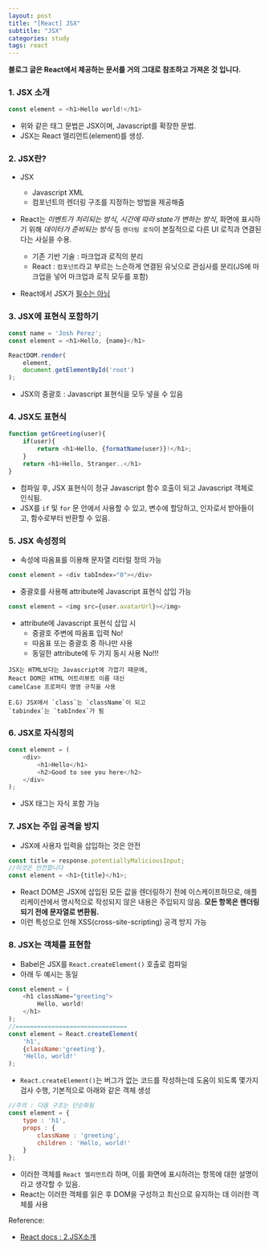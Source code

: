 ```yaml
---
layout: post
title: "[React] JSX"
subtitle: "JSX"
categories: study
tags: react
---
```



**블로그 글은 React에서 제공하는 문서를 거의 그대로 참조하고 가져온 것 입니다.**   

### 1. JSX 소개
```javascript
const element = <h1>Hello world!</h1>
```
 - 위와 같은 태그 문법은 JSX이며, Javascript를 확장한 문법.  
 - JSX는 React 엘리먼트(element)를 생성. 

### 2. JSX란?
 - JSX   
	- Javascript XML  
	- 컴포넌트의 렌더링 구조를 지정하는 방법을 제공해줌

 - React는 _이벤트가 처리되는 방식_,  _시간에 따라 state가 변하는 방식_, 화면에 표시하기 위해 _데이터가 준비되는 방식_ 등 `렌더링 로직`이 본질적으로 다른 UI 로직과 연결된다는 사실을 수용.  
 	- 기존 기반 기술 : 마크업과 로직의 분리  
 	- React : `컴포넌트`라고 부르는 느슨하게 연결된 유닛으로 관심사를 분리(JS에 마크업을 넣어 마크업과 로직 모두를 포함)  
 - React에서 JSX가 <u>필수는 아님</u>

### 3. JSX에 표현식 포함하기 
```javascript
const name = 'Josh Perez';
const element = <h1>Hello, {name}</h1>

ReactDOM.render(
	element,
	document.getElementById('root')
);
```

 - JSX의 중괄호 : Javascript 표현식을 모두 넣을 수 있음  

### 4. JSX도 표현식
```javascript
function getGreeting(user){
	if(user){
		return <h1>Hello, {formatName(user)}!</h1>;
	}
	return <h1>Hello, Stranger..</h1>
}
```
 - 컴파일 후, JSX 표현식이 정규 Javascript 함수 호출이 되고 Javascript 객체로 인식됨.  
 - JSX를 `if` 및 `for` 문 안에서 사용할 수 있고, 변수에 할당하고, 인자로서 받아들이고, 함수로부터 반환할 수 있음.
 
### 5. JSX 속성정의
 - 속성에 따옴표를 이용해 문자열 리터럴 정의 가능  
```javascript
const element = <div tabIndex="0"></div>
```
 - 중괄호를 사용해 attribute에 Javascript 표현식 삽입 가능  
```javascript
const element = <img src={user.avatarUrl}></img>
```
 - attribute에 Javascript 표현식 삽입 시
	- 중괄호 주변에 따옴표 입력 No!
	- 따옴표 또는 중괄호 중 하나만 사용
	- 동일한 attribute에 두 가지 동시 사용 No!!!
```
JSX는 HTML보다는 Javascript에 가깝기 때문에,
React DOM은 HTML 어트리뷰트 이름 대신
camelCase 프로퍼티 명명 규칙을 사용

E.G) JSX에서 `class`는 `className`이 되고
`tabindex`는 `tabIndex`가 됨
```

### 6. JSX로 자식정의
```javascript
const element = (
	<div>
		<h1>Hello</h1>
		<h2>Good to see you here</h2>
	</div>
);
```
 - JSX 태그는 자식 포함 가능

### 7. JSX는 주입 공격을 방지
 - JSX에 사용자 입력을 삽입하는 것은 안전
 ```javascript
 const title = response.potentiallyMaliciousInput;
 //이것은 안전합니다
 const element = <h1>{title}</h1>;
 ```

 - React DOM은 JSX에 삽입된 모든 값을 렌더링하기 전에 이스케이프하므로, 애플리케이션에서 명시적으로 작성되지 않은 내용은 주입되지 않음. **모든 항목은 렌더링 되기 전에 문자열로 변환됨.**   
 - 이런 특성으로 인해 XSS(cross-site-scripting) 공격 방지 가능

 ### 8. JSX는 객체를 표현함
  - Babel은 JSX를 `React.createElement()` 호출로 컴파일
  - 아래 두 예시는 동일  

  ```javascript
  const element = (
	  <h1 className="greeting">
		  Hello, world!
	  </h1>
  );
  //===============================
  const element = React.createElement(
	  'h1',
	  {className:'greeting'},
	  'Hello, world!'
  );
  ```
 - `React.createElement()`는 버그가 없는 코드를 작성하는데 도움이 되도록 몇가지 검사 수행, 기본적으로 아래와 같은 객체 생성

 ```javascript
 //주의 : 다음 구조는 단순화됨
 const element = {
	 type : 'h1',
	 props : {
		 className : 'greeting',
		 children : 'Hello, world!'
	 }
 };
 ```
 - 이러한 객체를 `React 엘리먼트`라 하며, 이를 화면에 표시하려는 항목에 대한 설명이라고 생각할 수 있음.
 - React는 이러한 객체를 읽은 후 DOM을 구성하고 최신으로 유지하는 데 이러한 객체를 사용  

Reference:
 - [React docs : 2.JSX소개](https://ko.reactjs.org/docs/introducing-jsx.html)